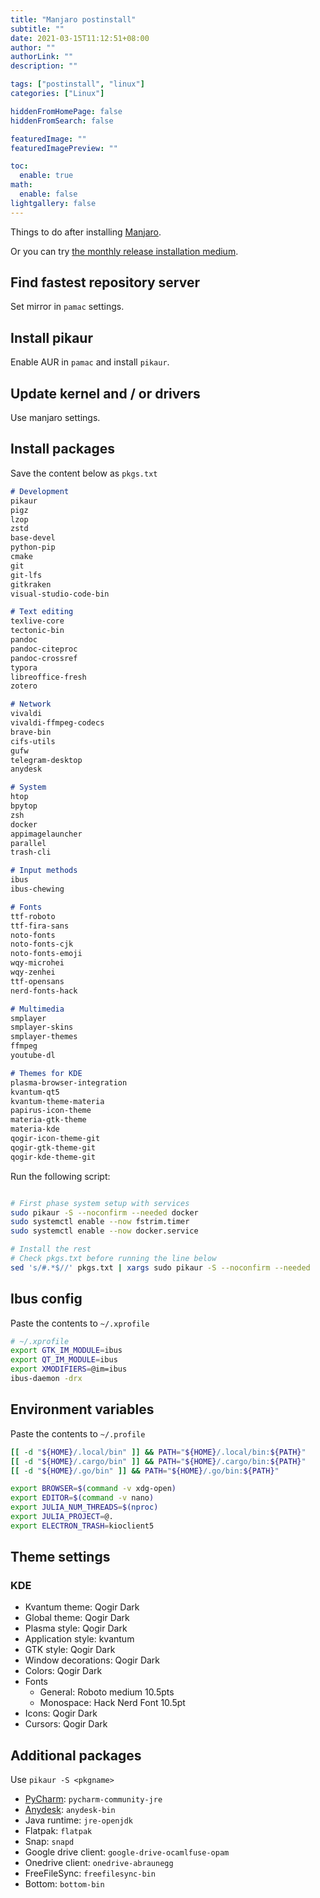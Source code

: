 ```yaml
---
title: "Manjaro postinstall"
subtitle: ""
date: 2021-03-15T11:12:51+08:00
author: ""
authorLink: ""
description: ""

tags: ["postinstall", "linux"]
categories: ["Linux"]

hiddenFromHomePage: false
hiddenFromSearch: false

featuredImage: ""
featuredImagePreview: ""

toc:
  enable: true
math:
  enable: false
lightgallery: false
---
```


Things to do after installing [Manjaro](https://manjaro.org/download/).

<!--more-->

Or you can try [the monthly release installation medium](https://github.com/manjaro/release-review).

## Find fastest repository server

Set mirror in `pamac` settings.

## Install pikaur

Enable AUR in `pamac` and install `pikaur`.

## Update kernel and / or drivers

Use manjaro settings.

## Install packages

Save the content below as `pkgs.txt`

```md
# Development
pikaur
pigz
lzop
zstd
base-devel
python-pip
cmake
git
git-lfs
gitkraken
visual-studio-code-bin

# Text editing
texlive-core
tectonic-bin
pandoc
pandoc-citeproc
pandoc-crossref
typora
libreoffice-fresh
zotero

# Network
vivaldi
vivaldi-ffmpeg-codecs
brave-bin
cifs-utils
gufw
telegram-desktop
anydesk

# System
htop
bpytop
zsh
docker
appimagelauncher
parallel
trash-cli

# Input methods
ibus
ibus-chewing

# Fonts
ttf-roboto
ttf-fira-sans
noto-fonts
noto-fonts-cjk
noto-fonts-emoji
wqy-microhei
wqy-zenhei
ttf-opensans
nerd-fonts-hack

# Multimedia
smplayer
smplayer-skins
smplayer-themes
ffmpeg
youtube-dl

# Themes for KDE
plasma-browser-integration
kvantum-qt5
kvantum-theme-materia
papirus-icon-theme
materia-gtk-theme
materia-kde
qogir-icon-theme-git
qogir-gtk-theme-git
qogir-kde-theme-git
```

Run the following script:

```bash

# First phase system setup with services
sudo pikaur -S --noconfirm --needed docker
sudo systemctl enable --now fstrim.timer
sudo systemctl enable --now docker.service

# Install the rest
# Check pkgs.txt before running the line below
sed 's/#.*$//' pkgs.txt | xargs sudo pikaur -S --noconfirm --needed
```

## Ibus config

Paste the contents to `~/.xprofile`


```bash
# ~/.xprofile
export GTK_IM_MODULE=ibus
export QT_IM_MODULE=ibus
export XMODIFIERS=@im=ibus
ibus-daemon -drx
```

## Environment variables

Paste the contents to `~/.profile`

```bash
[[ -d "${HOME}/.local/bin" ]] && PATH="${HOME}/.local/bin:${PATH}"
[[ -d "${HOME}/.cargo/bin" ]] && PATH="${HOME}/.cargo/bin:${PATH}"
[[ -d "${HOME}/.go/bin" ]] && PATH="${HOME}/.go/bin:${PATH}"

export BROWSER=$(command -v xdg-open)
export EDITOR=$(command -v nano)
export JULIA_NUM_THREADS=$(nproc)
export JULIA_PROJECT=@.
export ELECTRON_TRASH=kioclient5
```

## Theme settings

### KDE

- Kvantum theme: Qogir Dark
- Global theme: Qogir Dark
- Plasma style: Qogir Dark
- Application style: kvantum
- GTK style: Qogir Dark
- Window decorations: Qogir Dark
- Colors: Qogir Dark
- Fonts
  - General: Roboto medium 10.5pts
  - Monospace: Hack Nerd Font 10.5pt
- Icons: Qogir Dark
- Cursors: Qogir Dark

## Additional packages

Use `pikaur -S <pkgname>`

- [PyCharm](https://www.jetbrains.com/pycharm/): `pycharm-community-jre`
- [Anydesk](https://anydesk.com/en/downloads/linux): `anydesk-bin`
- Java runtime: `jre-openjdk`
- Flatpak: `flatpak`
- Snap: `snapd`
- Google drive client: `google-drive-ocamlfuse-opam`
- Onedrive client: `onedrive-abraunegg`
- FreeFileSync: `freefilesync-bin`
- Bottom: `bottom-bin`
